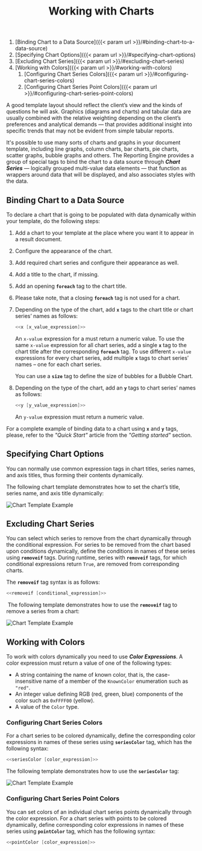 ﻿---
id: "working-with-charts"
url: "assembly/developer-guide/working-with-charts"
title: "Working with Charts"
weight: 5
productName: "GroupDocs.Assembly Cloud"
description: "How-to-use different types of charts and graphs, work with chart options and colors in document templates with GroupDocs Assembly Cloud."
keywords: "groupdocs assembly cloud report generation document automation templates build generate insert chart series line column bar pie graphics dynamically"
---

1. [Binding Chart to a Data Source]({{< param url >}}/#binding-chart-to-a-data-source)
2. [Specifying Chart Options]({{< param url >}}/#specifying-chart-options)
3. [Excluding Chart Series]({{< param url >}}/#excluding-chart-series)
4. [Working with Colors]({{< param url >}}/#working-with-colors)
   1. [Configuring Chart Series Colors]({{< param url >}}/#configuring-chart-series-colors)
   2. [Configuring Chart Series Point Colors]({{< param url >}}/#configuring-chart-series-point-colors)

A good template layout should reflect the client’s view and the kinds of questions he will ask. Graphics (diagrams and charts) and tabular data are usually combined with the relative weighting depending on the client’s preferences and analytical demands — that provides additional insight into specific trends that may not be evident from simple tabular reports.

It's possible to use many sorts of charts and graphs in your document template, including line graphs, column charts, bar charts, pie charts, scatter graphs, bubble graphs and others. The Reporting Engine provides a group of special tags to bind the chart to a data source through ***Chart Series*** — logically grouped multi-value data elements — that function as wrappers around data that will be displayed, and also associates styles with the data.

## Binding Chart to a Data Source

To declare a chart that is going to be populated with data dynamically within your template, do the following steps:

1. Add a chart to your template at the place where you want it to appear in a result document.
2. Configure the appearance of the chart.
3. Add required chart series and configure their appearance as well.
4. Add a title to the chart, if missing.
5. Add an opening **`foreach`** tag to the chart title.
6. Please take note, that a closing **`foreach`** tag is not used for a chart.
7. Depending on the type of the chart, add **`x`** tags to the chart title or chart series’ names as follows:

    ```C#
   <<x [x_value_expression]>>
   ```

   An `x-value` expression for a must return a numeric value. To use the same `x-value` expression for all chart series, add a single **`x`** tag to the chart title after the corresponding **`foreach`** tag. To use different `x-value` expressions for every chart series, add multiple **`x`** tags to chart series’ names – one for each chart series.

   You can use a **`size`** tag to define the size of bubbles for a Bubble Chart.

8. Depending on the type of the chart, add an **`y`** tags to chart series’ names as follows:

   ```C#
   <<y [y_value_expression]>>
   ```

   An `y-value` expression must return a numeric value.

For a complete example of binding data to a chart using **`x`** and **`y`** tags, please, refer to the _"Quick Start"_ article from the _"Getting started"_ section.

## Specifying Chart Options

You can normally use common expression tags in chart titles, series names, and axis titles, thus forming their contents dynamically.

The following chart template demonstrates how to set the chart’s title, series name, and axis title dynamically:

![Chart Template Example](/assembly/images/working-with-charts/chart_example_1.png)

## Excluding Chart Series

You can select which series to remove from the chart dynamically through the conditional expression. For series to be removed from the chart based upon conditions dynamically, define the conditions in names of these series using **`removeif`** tags. During runtime, series with **`removeif`** tags, for which conditional expressions return `True`, are removed from corresponding charts.

The **`removeif`** tag syntax is as follows:

```C#
<<removeif [conditional_expression]>>
```

 The following template demonstrates how to use the **`removeif`** tag to remove a series from a chart:

![Chart Template Example](/assembly/images/working-with-charts/chart_example_2.png)

## Working with Colors

To work with colors dynamically you need to use ***Color Expressions***. A color expression must return a value of one of the following types:

* A string containing the name of known color, that is, the case-insensitive name of a member of the `KnownColor` enumeration such as `"red"`.
* An integer value defining RGB (red, green, blue) components of the color such as `0xFFFF00` (yellow).
* A value of the `Color` type.

### Configuring Chart Series Colors

For a chart series to be colored dynamically, define the corresponding color expressions in names of these series using **`seriesColor`** tag, which has the following syntax:

```C#
<<seriesColor [color_expression]>>
```

The following template demonstrates how to use the **`seriesColor`** tag:

![Chart Template Example](/assembly/images/working-with-charts/chart_example_3.png)

### Configuring Chart Series Point Colors

You can set colors of an individual chart series points dynamically through the color expression. For a chart series with points to be colored dynamically, define corresponding color expressions in names of these series using **`pointColor`** tag, which has the following syntax:

```C#
<<pointColor [color_expression]>>
```
